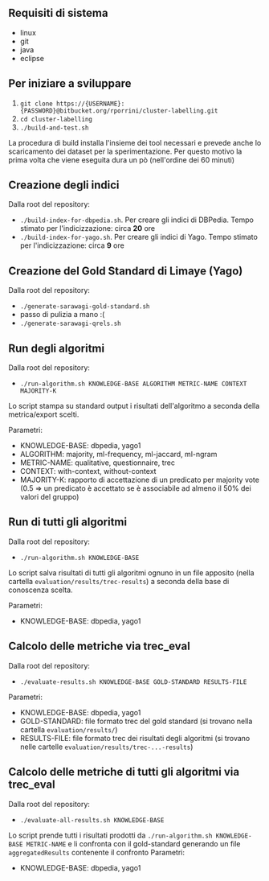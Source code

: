 ## Requisiti di sistema

* linux
* git
* java
* eclipse

## Per iniziare a sviluppare

1. ```git clone https://{USERNAME}:{PASSWORD}@bitbucket.org/rporrini/cluster-labelling.git```
2. ```cd cluster-labelling```
3. ```./build-and-test.sh```

La procedura di build installa l'insieme dei tool necessari e prevede anche lo scaricamento dei dataset per la sperimentazione. Per questo motivo la prima volta che viene eseguita dura un pò (nell'ordine dei 60 minuti)

## Creazione degli indici
Dalla root del repository:

* ```./build-index-for-dbpedia.sh```. Per creare gli indici di DBPedia. Tempo stimato per l'indicizzazione: circa __20__ ore
* ```./build-index-for-yago.sh```. Per creare gli indici di Yago. Tempo stimato per l'indicizzazione: circa __9__ ore

## Creazione del Gold Standard di Limaye (Yago)
Dalla root del repository:

* ```./generate-sarawagi-gold-standard.sh```
* passo di pulizia a mano :(
* ```./generate-sarawagi-qrels.sh```

## Run degli algoritmi
Dalla root del repository:

* ```./run-algorithm.sh KNOWLEDGE-BASE ALGORITHM METRIC-NAME CONTEXT MAJORITY-K```

Lo script stampa su standard output i risultati dell'algoritmo a seconda della metrica/export scelti.

Parametri:

* KNOWLEDGE-BASE: dbpedia, yago1
* ALGORITHM: majority, ml-frequency, ml-jaccard, ml-ngram
* METRIC-NAME: qualitative, questionnaire, trec
* CONTEXT: with-context, without-context
* MAJORITY-K: rapporto di accettazione di un predicato per majority vote (0.5 => un predicato è accettato se è associabile ad almeno il 50% dei valori del gruppo)

## Run di tutti gli algoritmi
Dalla root del repository:

* ```./run-algorithm.sh KNOWLEDGE-BASE```

Lo script salva risultati di tutti gli algoritmi ognuno in un file apposito (nella cartella ```evaluation/results/trec-results```) a seconda della base di conoscenza scelta.

Parametri:

* KNOWLEDGE-BASE: dbpedia, yago1

## Calcolo delle metriche via trec_eval
Dalla root del repository:

* ```./evaluate-results.sh KNOWLEDGE-BASE GOLD-STANDARD RESULTS-FILE```

Parametri:

* KNOWLEDGE-BASE: dbpedia, yago1
* GOLD-STANDARD: file formato trec del gold standard (si trovano nella cartella ```evaluation/results/```)
* RESULTS-FILE: file formato trec dei risultati degli algoritmi (si trovano nelle cartelle ```evaluation/results/trec-...-results```)

## Calcolo delle metriche di tutti gli algoritmi via trec_eval
Dalla root del repository:

* ```./evaluate-all-results.sh KNOWLEDGE-BASE```

Lo script prende tutti i risultati prodotti da ```./run-algorithm.sh KNOWLEDGE-BASE METRIC-NAME``` e li confronta con il gold-standard generando un file ```aggregatedResults``` contenente il confronto
Parametri:

* KNOWLEDGE-BASE: dbpedia, yago1